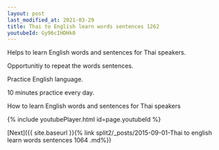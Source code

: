 ```yaml
---
layout: post
last_modified_at: 2021-03-29
title: Thai to English learn words sentences 1262 
youtubeId: Gy96cIHDHk0
---
```

 
 
Helps to learn English words and sentences for Thai speakers.

Opportunitiy to repeat the words sentences. 

Practice English language. 
 
10 minutes practice every day. 
 
How to learn English words and sentences for Thai speakers 
 
{% include youtubePlayer.html id=page.youtubeId %}
 
 
[Next]({{ site.baseurl }}{% link  split2/_posts/2015-09-01-Thai to english learn words sentences 1064 .md%})
 
